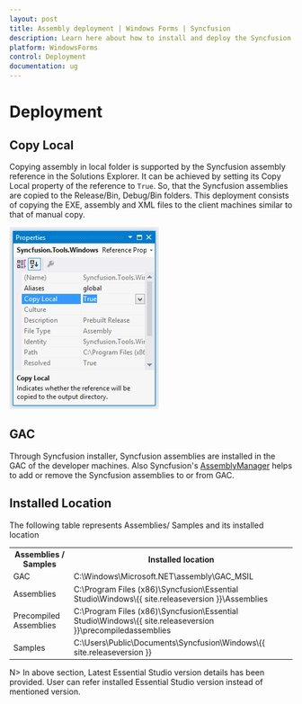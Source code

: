 ```yaml
---
layout: post
title: Assembly deployment | Windows Forms | Syncfusion
description: Learn here about how to install and deploy the Syncfusion Essential Studio Windows Forms components.
platform: WindowsForms
control: Deployment
documentation: ug
---
```



# Deployment

## Copy Local

Copying assembly in local folder is supported by the Syncfusion assembly reference in the Solutions Explorer. It can be achieved by setting its Copy Local property of the reference to `True`. So, that the Syncfusion assemblies are copied to the Release/Bin, Debug/Bin folders. This deployment consists of copying the EXE, assembly and XML files to the client machines similar to that of manual copy.

![windows forms assembly installation and deployment](Installation-And-Deployment_images/Deployment_img1.jpg)


## GAC

Through Syncfusion installer, Syncfusion assemblies are installed in the GAC of the developer machines. Also Syncfusion's [AssemblyManager](https://help.syncfusion.com/common/essential-studio/utilities#assembly-manager) helps to add or remove the Syncfusion assemblies to or from GAC.

## Installed Location

The following table represents Assemblies/ Samples and its installed location

<table>
<tr>
<th>
Assemblies /  Samples</th><th>
Installed location</th></tr>
<tr>
<td>
GAC</td><td>
C:\Windows\Microsoft.NET\assembly\GAC_MSIL</td></tr>
<tr>
<td>
Assemblies</td><td>
C:\Program Files (x86)\Syncfusion\Essential Studio\Windows\{{ site.releaseversion }}\Assemblies</td></tr>
<tr>
<td>
Precompiled Assemblies</td><td>
C:\Program Files (x86)\Syncfusion\Essential Studio\Windows\{{ site.releaseversion }}\precompiledassemblies</td></tr>
<tr>
<td>
Samples</td><td>
C:\Users\Public\Documents\Syncfusion\Windows\{{ site.releaseversion }}</td></tr>
</table>

N> In above section, Latest Essential Studio version details has been provided. User can refer installed Essential Studio version instead of mentioned version.